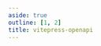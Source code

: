 ```yaml
---
aside: true
outline: [1, 2]
title: vitepress-openapi
---
```


<script setup lang="ts">
import { useData } from 'vitepress'
import ThemeConfiguration from '/.vitepress/theme/components/ThemeConfiguration.vue'

const { isDark } = useData()
</script>

<div class="relative flex flex-col gap-4">

<ThemeConfiguration />

<OASpec :isDark="isDark" />

</div>
